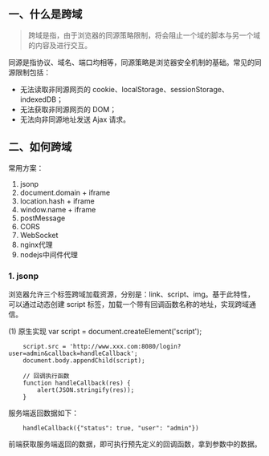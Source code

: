 ## 一、什么是跨域

> 跨域是指，由于浏览器的同源策略限制，将会阻止一个域的脚本与另一个域的内容及进行交互。      

同源是指协议、域名、端口均相等，同源策略是浏览器安全机制的基础。常见的同源限制包括：

* 无法读取非同源网页的 cookie、localStorage、sessionStorage、indexedDB；
* 无法获取非同源网页的 DOM；
* 无法向非同源地址发送 Ajax 请求。

## 二、如何跨域

常用方案：

1. jsonp
2. document.domain + iframe
3. location.hash + iframe
4. window.name + iframe
5. postMessage
6. CORS
7. WebSocket
8. nginx代理
9. nodejs中间件代理

### 1. jsonp

浏览器允许三个标签跨域加载资源，分别是：link、script、img。基于此特性，可以通过动态创建 script 标签，加载一个带有回调函数名称的地址，实现跨域通信。

(1) 原生实现
        var script = document.createElement('script');

        script.src = 'http://www.xxx.com:8080/login?user=admin&callback=handleCallback';
        document.body.appendChild(script);

        // 回调执行函数
        function handleCallback(res) {
            alert(JSON.stringify(res));
        }

服务端返回数据如下：

        handleCallback({"status": true, "user": "admin"})

前端获取服务端返回的数据，即可执行预先定义的回调函数，拿到参数中的数据。


